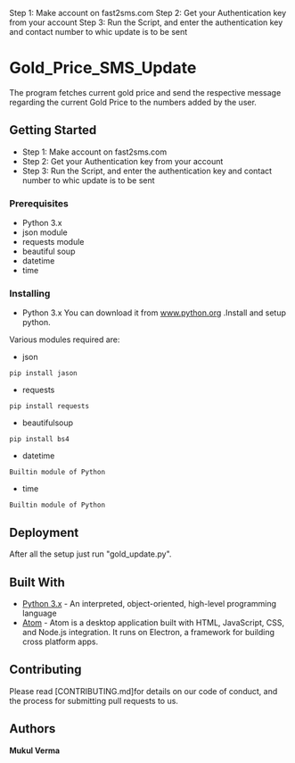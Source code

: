 

Step 1: Make account on fast2sms.com
Step 2: Get your Authentication key from your account
Step 3: Run the Script, and enter the authentication key and contact number to whic update is to be sent
# Gold_Price_SMS_Update

The program fetches current gold price and send the respective message regarding the current Gold Price to the numbers added by the user.

## Getting Started

* Step 1: Make account on fast2sms.com
* Step 2: Get your Authentication key from your account
* Step 3: Run the Script, and enter the authentication key and contact number to whic update is to be sent

### Prerequisites
* Python 3.x
* json module
* requests module
* beautiful soup
* datetime
* time

### Installing
* Python 3.x
You can download it from www.python.org .Install and setup python.

Various modules required are:
* json
```
pip install jason
```

* requests
```
pip install requests
```

* beautifulsoup
```
pip install bs4
```

* datetime
```
Builtin module of Python
```

* time
```
Builtin module of Python
```

## Deployment

After all the setup just run "gold_update.py".

## Built With

* [Python 3.x](http://www.python.org) -  An interpreted, object-oriented, high-level programming language
* [Atom](https://maven.apache.org/) - Atom is a desktop application built with HTML, JavaScript, CSS, and Node.js integration. It runs on Electron, a framework for building cross platform apps.

## Contributing

Please read [CONTRIBUTING.md]for details on our code of conduct, and the process for submitting pull requests to us.

## Authors

**Mukul Verma**
